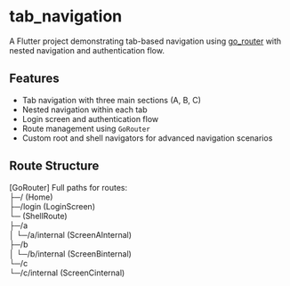 # tab_navigation

A Flutter project demonstrating tab-based navigation using [go_router](https://pub.dev/packages/go_router) with nested navigation and authentication flow.

## Features

- Tab navigation with three main sections (A, B, C)
- Nested navigation within each tab
- Login screen and authentication flow
- Route management using `GoRouter`
- Custom root and shell navigators for advanced navigation scenarios

## Route Structure

[GoRouter] Full paths for routes:  
            ├─/ (Home)  
            ├─/login (LoginScreen)  
            └─ (ShellRoute)  
              ├─/a  
              │ └─/a/internal (ScreenAInternal)  
              ├─/b  
              │ └─/b/internal (ScreenBinternal)  
              └─/c  
                └─/c/internal (ScreenCinternal)  
